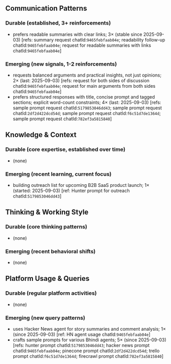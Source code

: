 ## Communication Patterns
### Durable (established, 3+ reinforcements)
- prefers readable summaries with clear links; 3× (stable since 2025-09-03) [refs: summary request chatId:`9465febfaab04e`; readability follow-up chatId:`9465febfaab04e`; request for readable summaries with links chatId:`9465febfaab04e`]

### Emerging (new signals, 1-2 reinforcements)
- requests balanced arguments and practical insights, not just opinions; 2× (last: 2025-09-03) [refs: request for both sides of discussion chatId:`9465febfaab04e`; request for main arguments from both sides chatId:`9465febfaab04e`]
- prefers structured responses with title, concise prompt and tagged sections; explicit word-count constraints; 4× (last: 2025-09-03) [refs: sample prompt request chatId:`5179853046dd43`; sample prompt request chatId:`2df2d422dcd54d`; sample prompt request chatId:`f6c51d7de1364d`; sample prompt request chatId:`782ef3a5815840`]

## Knowledge & Context
### Durable (core expertise, established over time)
- (none)

### Emerging (recent learning, current focus)
- building outreach list for upcoming B2B SaaS product launch; 1× (started: 2025-09-03) [ref: Hunter prompt for outreach chatId:`5179853046dd43`]

## Thinking & Working Style
### Durable (core thinking patterns)
- (none)

### Emerging (recent behavioral shifts)
- (none)

## Platform Usage & Queries
### Durable (regular platform activities)
- (none)

### Emerging (new query patterns)
- uses Hacker News agent for story summaries and comment analysis; 1× (since 2025-09-03) [ref: HN agent usage chatId:`9465febfaab04e`]
- crafts sample prompts for various Bhindi agents; 5× (since 2025-09-03) [refs: hunter prompt chatId:`5179853046dd43`; hacker news prompt chatId:`9465febfaab04e`; pinecone prompt chatId:`2df2d422dcd54d`; trello prompt chatId:`f6c51d7de1364d`; firecrawl prompt chatId:`782ef3a5815840`]